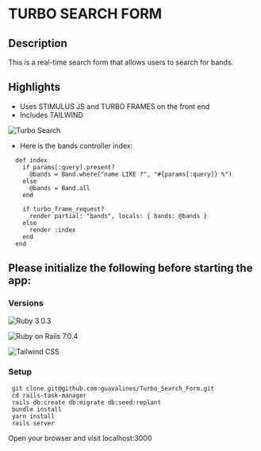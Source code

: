 # TURBO SEARCH FORM

## Description
This is a real-time search form that allows users to search for bands.

## Highlights
- Uses STIMULUS JS and TURBO FRAMES on the front end
- Includes TAILWIND

![Turbo Search](https://user-images.githubusercontent.com/100665876/213370341-cd8152a8-0cae-40d2-9ddc-555982881fc5.jpeg)

- Here is the bands controller index:

```
  def index
    if params[:query].present?
      @bands = Band.where("name LIKE ?", "#{params[:query]} %")
    else
      @bands = Band.all
    end

    if turbo_frame_request?
      render partial: "bands", locals: { bands: @bands }
    else
      render :index
    end
  end
 ```


## Please initialize the following before starting the app:

### Versions

![Ruby](https://img.shields.io/badge/Ruby-CC342D?style=for-the-badge&logo=ruby&logoColor=white) 3.0.3

![Ruby on Rails](https://img.shields.io/badge/Ruby_on_Rails-CC0000?style=for-the-badge&logo=ruby-on-rails&logoColor=white) 7.0.4

![Tailwind CSS](https://img.shields.io/badge/Tailwind_CSS-38B2AC?style=for-the-badge&logo=tailwind-css&logoColor=white)

### Setup

```
 git clone git@github.com:guavalines/Turbo_Search_Form.git
 cd rails-task-manager
 rails db:create db:migrate db:seed:replant
 bundle install
 yarn install
 rails server
```
Open your browser and visit localhost:3000
